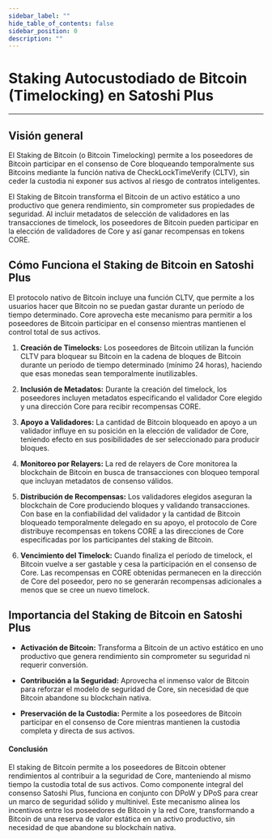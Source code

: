 ```yaml
---
sidebar_label: ""
hide_table_of_contents: false
sidebar_position: 0
description: ""
---
```


# Staking Autocustodiado de Bitcoin (Timelocking) en Satoshi Plus

---

## Visión general

El Staking de Bitcoin (o Bitcoin Timelocking) permite a los poseedores de Bitcoin participar en el consenso de Core bloqueando temporalmente sus Bitcoins mediante la función nativa de CheckLockTimeVerify (CLTV), sin ceder la custodia ni exponer sus activos al riesgo de contratos inteligentes.

El Staking de Bitcoin transforma el Bitcoin de un activo estático a uno productivo que genera rendimiento, sin comprometer sus propiedades de seguridad. Al incluir metadatos de selección de validadores en las transacciones de timelock, los poseedores de Bitcoin pueden participar en la elección de validadores de Core y así ganar recompensas en tokens CORE.

## Cómo Funciona el Staking de Bitcoin en Satoshi Plus

El protocolo nativo de Bitcoin incluye una función CLTV, que permite a los usuarios hacer que Bitcoin no se puedan gastar durante un período de tiempo determinado. Core aprovecha este mecanismo para permitir a los poseedores de Bitcoin participar en el consenso mientras mantienen el control total de sus activos.

1. **Creación de Timelocks:** Los poseedores de Bitcoin utilizan la función CLTV para bloquear su Bitcoin en la cadena de bloques de Bitcoin durante un periodo de tiempo determinado (mínimo 24 horas), haciendo que esas monedas sean temporalmente inutilizables.

2. **Inclusión de Metadatos:** Durante la creación del timelock, los poseedores incluyen metadatos especificando el validador Core elegido y una dirección Core para recibir recompensas CORE.

3. **Apoyo a Validadores:** La cantidad de Bitcoin bloqueado en apoyo a un validador influye en su posición en la elección de validador de Core, teniendo efecto en sus posibilidades de ser seleccionado para producir bloques.

4. **Monitoreo por Relayers:** La red de relayers de Core monitorea la blockchain de Bitcoin en busca de transacciones con bloqueo temporal que incluyan metadatos de consenso válidos.

5. **Distribución de Recompensas:** Los validadores elegidos aseguran la blockchain de Core produciendo bloques y validando transacciones. Con base en la confiabilidad del validador y la cantidad de Bitcoin bloqueado temporalmente delegado en su apoyo, el protocolo de Core distribuye recompensas en tokens CORE a las direcciones de Core especificadas por los participantes del staking de Bitcoin.

6. **Vencimiento del Timelock:** Cuando finaliza el período de timelock, el Bitcoin vuelve a ser gastable y cesa la participación en el consenso de Core. Las recompensas en CORE obtenidas permanecen en la dirección de Core del poseedor, pero no se generarán recompensas adicionales a menos que se cree un nuevo timelock.

## Importancia del Staking de Bitcoin en Satoshi Plus

- **Activación de Bitcoin:** Transforma a Bitcoin de un activo estático en uno productivo que genera rendimiento sin comprometer su seguridad ni requerir conversión.

- **Contribución a la Seguridad:** Aprovecha el inmenso valor de Bitcoin para reforzar el modelo de seguridad de Core, sin necesidad de que Bitcoin abandone su blockchain nativa.

- **Preservación de la Custodia:** Permite a los poseedores de Bitcoin participar en el consenso de Core mientras mantienen la custodia completa y directa de sus activos.

#### Conclusión

El staking de Bitcoin permite a los poseedores de Bitcoin obtener rendimientos al contribuir a la seguridad de Core, manteniendo al mismo tiempo la custodia total de sus activos. Como componente integral del consenso Satoshi Plus, funciona en conjunto con DPoW y DPoS para crear un marco de seguridad sólido y multinivel. Este mecanismo alinea los incentivos entre los poseedores de Bitcoin y la red Core, transformando a Bitcoin de una reserva de valor estática en un activo productivo, sin necesidad de que abandone su blockchain nativa.